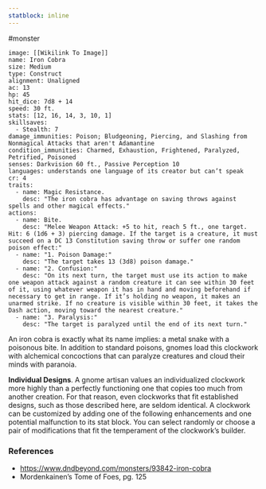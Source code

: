 ```yaml
---
statblock: inline
---
```

 #monster 

```statblock
image: [[Wikilink To Image]]
name: Iron Cobra
size: Medium
type: Construct
alignment: Unaligned
ac: 13
hp: 45
hit_dice: 7d8 + 14
speed: 30 ft.
stats: [12, 16, 14, 3, 10, 1]
skillsaves:
  - Stealth: 7
damage_immunities: Poison; Bludgeoning, Piercing, and Slashing from Nonmagical Attacks that aren't Adamantine
condition_immunities: Charmed, Exhaustion, Frightened, Paralyzed, Petrified, Poisoned
senses: Darkvision 60 ft., Passive Perception 10
languages: understands one language of its creator but can’t speak
cr: 4
traits:
  - name: Magic Resistance.
    desc: "The iron cobra has advantage on saving throws against spells and other magical effects."
actions:
  - name: Bite.
    desc: "Melee Weapon Attack: +5 to hit, reach 5 ft., one target. Hit: 6 (1d6 + 3) piercing damage. If the target is a creature, it must succeed on a DC 13 Constitution saving throw or suffer one random poison effect:"
  - name: "1. Poison Damage:"
    desc: "The target takes 13 (3d8) poison damage."
  - name: "2. Confusion:"
    desc: "On its next turn, the target must use its action to make one weapon attack against a random creature it can see within 30 feet of it, using whatever weapon it has in hand and moving beforehand if necessary to get in range. If it’s holding no weapon, it makes an unarmed strike. If no creature is visible within 30 feet, it takes the Dash action, moving toward the nearest creature."
  - name: "3. Paralysis:"
    desc: "The target is paralyzed until the end of its next turn."
```

An iron cobra is exactly what its name implies: a metal snake with a poisonous bite. In addition to standard poisons, gnomes load this clockwork with alchemical concoctions that can paralyze creatures and cloud their minds with paranoia.

**Individual Designs**. A gnome artisan values an individualized clockwork more highly than a perfectly functioning one that copies too much from another creation. For that reason, even clockworks that fit established designs, such as those described here, are seldom identical. A clockwork can be customized by adding one of the following enhancements and one potential malfunction to its stat block. You can select randomly or choose a pair of modifications that fit the temperament of the clockwork’s builder.

### References

* https://www.dndbeyond.com/monsters/93842-iron-cobra
* Mordenkainen’s Tome of Foes, pg. 125
